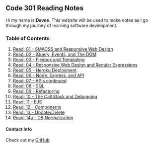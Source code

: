 ## Code 301 Reading Notes

Hi my name is **Davee**. This website will be used to make notes as I go through my journey of learning software development.

### Table of Contents

1. [Read: 01 - SMACSS and Responsive Web Design](read1.md)
1. [Read: 02 - jQuery, Events, and The DOM](read2.md)
1. [Read: 03 - Flexbox and Templating](read3.md)
1. [Read: 04 - Responsive Web Design and Regular Expressions](read4.md)
1. [Read: 05 - Heroku Deployment](read5.md)
1. [Read: 06 - Node, Express, and API](read6.md)
1. [Read: 07 - APIs continued](read7.md)
1. [Read: 08 - SQL](read8.md)
1. [Read: 09 - Refactoring](read9.md)
1. [Read: 10 - The Call Stack and Debugging](read10.md)
1. [Read: 11 - EJS](read11.md)
1. [Read: 12 - Components](read12.md)
1. [Read: 13 - Update/Delete](read13.md)
1. [Read: 14a - DB Normalization](read14.md)

#### Contact Info

Check out my [GitHub](https://github.com/daveeS987)
